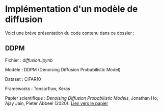 # Implémentation d'un modèle de diffusion

Voici une brève présentation du code contenu dans ce dossier :

## DDPM

Fichier : _diffusion.ipynb_

Modèle : DDPM (Denoising Diffusion Probabilistic Model)

Dataset : CIFAR10

Frameworks : Tensorflow, Keras

Papier scientifique : _Denoising Diffusion Probabilistic Models_, Jonathan Ho, Ajay Jain, Pieter Abbeel (2020). [Lien vers le papier](https://arxiv.org/abs/2006.11239)
